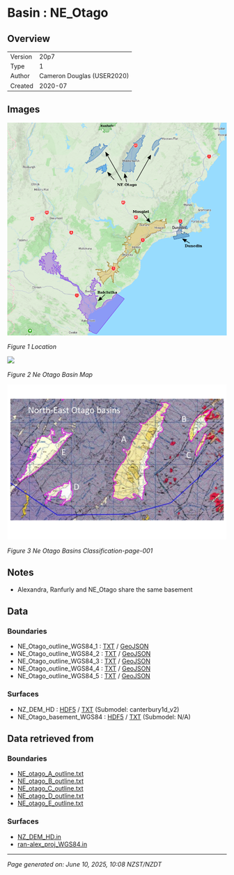# Basin : NE_Otago

## Overview
|         |                     |
|---------|---------------------|
| Version | 20p7           |
| Type    | 1        |
| Author  | Cameron Douglas (USER2020)            |
| Created | 2020-07           |


## Images
![](../images/maps/SI_se.png)

*Figure 1 Location*

![](../images/regional/NE_Otago_basin_map.png)

*Figure 2 Ne Otago Basin Map*

![](../images/basins/ne_otago_basins_classification-page-001.jpg)

*Figure 3 Ne Otago Basins Classification-page-001*


## Notes
- Alexandra, Ranfurly and NE_Otago share the same basement

## Data
### Boundaries
- NE_Otago_outline_WGS84_1 : [TXT](../../velocity_modelling/data/regional/NE_Otago/NE_Otago_outline_WGS84_1.txt) / [GeoJSON](../../velocity_modelling/data/regional/NE_Otago/NE_Otago_outline_WGS84_1.geojson)
- NE_Otago_outline_WGS84_2 : [TXT](../../velocity_modelling/data/regional/NE_Otago/NE_Otago_outline_WGS84_2.txt) / [GeoJSON](../../velocity_modelling/data/regional/NE_Otago/NE_Otago_outline_WGS84_2.geojson)
- NE_Otago_outline_WGS84_3 : [TXT](../../velocity_modelling/data/regional/NE_Otago/NE_Otago_outline_WGS84_3.txt) / [GeoJSON](../../velocity_modelling/data/regional/NE_Otago/NE_Otago_outline_WGS84_3.geojson)
- NE_Otago_outline_WGS84_4 : [TXT](../../velocity_modelling/data/regional/NE_Otago/NE_Otago_outline_WGS84_4.txt) / [GeoJSON](../../velocity_modelling/data/regional/NE_Otago/NE_Otago_outline_WGS84_4.geojson)
- NE_Otago_outline_WGS84_5 : [TXT](../../velocity_modelling/data/regional/NE_Otago/NE_Otago_outline_WGS84_5.txt) / [GeoJSON](../../velocity_modelling/data/regional/NE_Otago/NE_Otago_outline_WGS84_5.geojson)

### Surfaces
- NZ_DEM_HD : [HDF5](../../velocity_modelling/data/global/surface/NZ_DEM_HD.h5) / [TXT](../../velocity_modelling/data/global/surface/NZ_DEM_HD.in) (Submodel: canterbury1d_v2)
- NE_Otago_basement_WGS84 : [HDF5](../../velocity_modelling/data/regional/NE_Otago/NE_Otago_basement_WGS84.h5) / [TXT](../../velocity_modelling/data/regional/NE_Otago/NE_Otago_basement_WGS84.in) (Submodel: N/A)

## Data retrieved from
### Boundaries
- [NE_otago_A_outline.txt](https://github.com/ucgmsim/Velocity-Model/tree/main/Data/USER20_BASINS/NE_otago/NE_otago_A_outline.txt)
- [NE_otago_B_outline.txt](https://github.com/ucgmsim/Velocity-Model/tree/main/Data/USER20_BASINS/NE_otago/NE_otago_B_outline.txt)
- [NE_otago_C_outline.txt](https://github.com/ucgmsim/Velocity-Model/tree/main/Data/USER20_BASINS/NE_otago/NE_otago_C_outline.txt)
- [NE_otago_D_outline.txt](https://github.com/ucgmsim/Velocity-Model/tree/main/Data/USER20_BASINS/NE_otago/NE_otago_D_outline.txt)
- [NE_otago_E_outline.txt](https://github.com/ucgmsim/Velocity-Model/tree/main/Data/USER20_BASINS/NE_otago/NE_otago_E_outline.txt)

### Surfaces
- [NZ_DEM_HD.in](https://github.com/ucgmsim/Velocity-Model/tree/main/Data/DEM/NZ_DEM_HD.in)
- [ran-alex_proj_WGS84.in](https://github.com/ucgmsim/Velocity-Model/tree/main/Data/USER20_BASINS/ran-alex_proj_WGS84.in)

---
*Page generated on: June 10, 2025, 10:08 NZST/NZDT*
